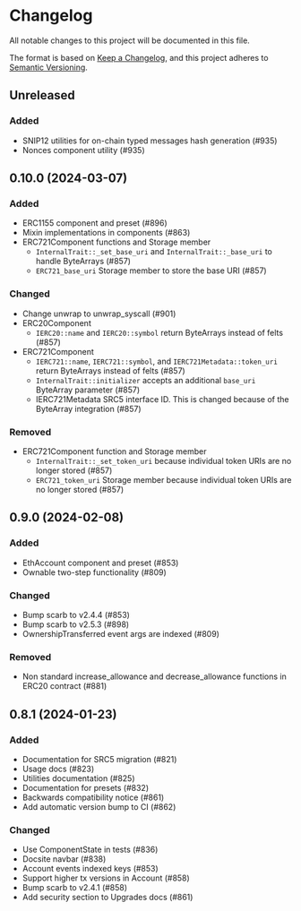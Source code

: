 <!-- markdownlint-disable MD024 -->
# Changelog

All notable changes to this project will be documented in this file.

The format is based on [Keep a Changelog](https://keepachangelog.com/en/1.1.0/),
and this project adheres to [Semantic Versioning](https://semver.org/spec/v2.0.0.html).

## Unreleased

### Added

- SNIP12 utilities for on-chain typed messages hash generation (#935)
- Nonces component utility (#935)

## 0.10.0 (2024-03-07)

### Added

- ERC1155 component and preset (#896)
- Mixin implementations in components (#863)
- ERC721Component functions and Storage member
  - `InternalTrait::_set_base_uri` and `InternalTrait::_base_uri` to handle ByteArrays (#857)
  - `ERC721_base_uri` Storage member to store the base URI (#857)

### Changed

- Change unwrap to unwrap_syscall (#901)
- ERC20Component
  - `IERC20::name` and `IERC20::symbol` return ByteArrays instead of felts (#857)
- ERC721Component
  - `IERC721::name`, `IERC721::symbol`, and `IERC721Metadata::token_uri` return ByteArrays instead of felts (#857)
  - `InternalTrait::initializer` accepts an additional `base_uri` ByteArray parameter (#857)
  - IERC721Metadata SRC5 interface ID. This is changed because of the ByteArray integration (#857)

### Removed

- ERC721Component function and Storage member
  - `InternalTrait::_set_token_uri` because individual token URIs are no longer stored (#857)
  - `ERC721_token_uri` Storage member because individual token URIs are no longer stored (#857)

## 0.9.0 (2024-02-08)

### Added

- EthAccount component and preset (#853)
- Ownable two-step functionality (#809)

### Changed

- Bump scarb to v2.4.4 (#853)
- Bump scarb to v2.5.3 (#898)
- OwnershipTransferred event args are indexed (#809)

### Removed

- Non standard increase_allowance and decrease_allowance functions in ERC20 contract (#881)

## 0.8.1 (2024-01-23)

### Added

- Documentation for SRC5 migration (#821)
- Usage docs (#823)
- Utilities documentation (#825)
- Documentation for presets (#832)
- Backwards compatibility notice (#861)
- Add automatic version bump to CI (#862)

### Changed

- Use ComponentState in tests (#836)
- Docsite navbar (#838)
- Account events indexed keys (#853)
- Support higher tx versions in Account (#858)
- Bump scarb to v2.4.1 (#858)
- Add security section to Upgrades docs (#861)
